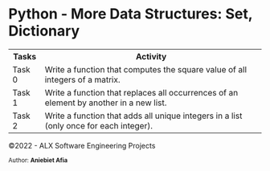 # Python - More Data Structures: Set, Dictionary
<table>
 <tr>
  <th>Tasks</th>
  <th>Activity</th>
 </tr>

<tr>
<td>Task 0</td>
<td>Write a function that computes the square value of all integers of a matrix.</td>
</tr>

<tr>
<td>Task 1</td>
<td>Write a function that replaces all occurrences of an element by another in a new list.</td>
</tr>

<tr>
<td>Task 2</td>
<td>Write a function that adds all unique integers in a list (only once for each integer).</td>
</tr>

</table>

<footer>
 <p>&copy;2022 - ALX Software Engineering Projects</p>
 <small>Author: <strong>Aniebiet Afia</strong></small>
 </footer

